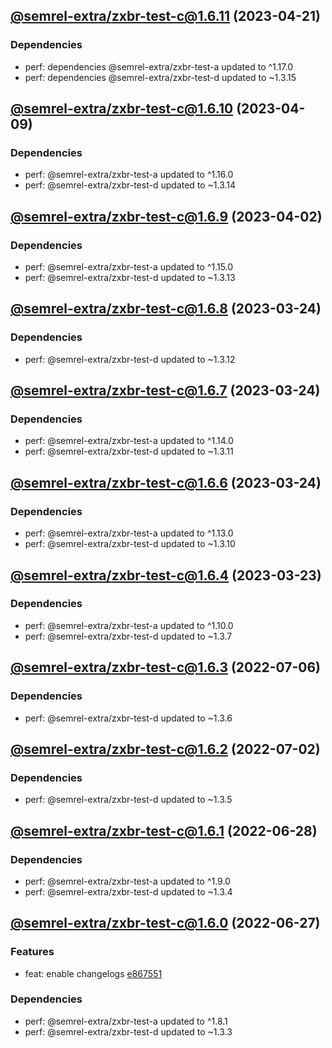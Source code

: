 ## [@semrel-extra/zxbr-test-c@1.6.11](https://github.com/semrel-extra/demo-zx-bulk-release/compare/2023.4.9-semrel-extra.zxbr-test-c.1.6.10-f0...2023.4.21-semrel-extra.zxbr-test-c.1.6.11-f0) (2023-04-21)

### Dependencies
* perf: dependencies @semrel-extra/zxbr-test-a updated to ^1.17.0
* perf: dependencies @semrel-extra/zxbr-test-d updated to ~1.3.15

## [@semrel-extra/zxbr-test-c@1.6.10](https://github.com/semrel-extra/demo-zx-bulk-release/compare/2023.4.2-semrel-extra.zxbr-test-c.1.6.9-f0...2023.4.9-semrel-extra.zxbr-test-c.1.6.10-f0) (2023-04-09)

### Dependencies
* perf: @semrel-extra/zxbr-test-a updated to ^1.16.0
* perf: @semrel-extra/zxbr-test-d updated to ~1.3.14

## [@semrel-extra/zxbr-test-c@1.6.9](https://github.com/semrel-extra/demo-zx-bulk-release/compare/2023.3.24-semrel-extra.zxbr-test-c.1.6.8-f0...2023.4.2-semrel-extra.zxbr-test-c.1.6.9-f0) (2023-04-02)

### Dependencies
* perf: @semrel-extra/zxbr-test-a updated to ^1.15.0
* perf: @semrel-extra/zxbr-test-d updated to ~1.3.13

## [@semrel-extra/zxbr-test-c@1.6.8](https://github.com/semrel-extra/demo-zx-bulk-release/compare/2023.3.24-semrel-extra.zxbr-test-c.1.6.7-f0...2023.3.24-semrel-extra.zxbr-test-c.1.6.8-f0) (2023-03-24)

### Dependencies
* perf: @semrel-extra/zxbr-test-d updated to ~1.3.12

## [@semrel-extra/zxbr-test-c@1.6.7](https://github.com/semrel-extra/demo-zx-bulk-release/compare/2023.3.24-semrel-extra.zxbr-test-c.1.6.6-f0...2023.3.24-semrel-extra.zxbr-test-c.1.6.7-f0) (2023-03-24)

### Dependencies
* perf: @semrel-extra/zxbr-test-a updated to ^1.14.0
* perf: @semrel-extra/zxbr-test-d updated to ~1.3.11

## [@semrel-extra/zxbr-test-c@1.6.6](https://github.com/semrel-extra/demo-zx-bulk-release/compare/2023.3.23-semrel-extra.zxbr-test-c.1.6.5-f0...2023.3.24-semrel-extra.zxbr-test-c.1.6.6-f0) (2023-03-24)

### Dependencies
* perf: @semrel-extra/zxbr-test-a updated to ^1.13.0
* perf: @semrel-extra/zxbr-test-d updated to ~1.3.10

## [@semrel-extra/zxbr-test-c@1.6.4](https://github.com/semrel-extra/demo-zx-bulk-release/compare/2022.7.6-semrel-extra.zxbr-test-c.1.6.3-f0...2023.3.23-semrel-extra.zxbr-test-c.1.6.4-f0) (2023-03-23)

### Dependencies
* perf: @semrel-extra/zxbr-test-a updated to ^1.10.0
* perf: @semrel-extra/zxbr-test-d updated to ~1.3.7

## [@semrel-extra/zxbr-test-c@1.6.3](https://github.com/semrel-extra/demo-zx-bulk-release/compare/2022.7.2-semrel-extra.zxbr-test-c.1.6.2-f0...2022.7.6-semrel-extra.zxbr-test-c.1.6.3-f0) (2022-07-06)

### Dependencies
* perf: @semrel-extra/zxbr-test-d updated to ~1.3.6

## [@semrel-extra/zxbr-test-c@1.6.2](https://github.com/semrel-extra/demo-zx-bulk-release/compare/2022.6.28-semrel-extra.zxbr-test-c.1.6.1-f0...2022.7.2-semrel-extra.zxbr-test-c.1.6.2-f0) (2022-07-02)

### Dependencies
* perf: @semrel-extra/zxbr-test-d updated to ~1.3.5

## [@semrel-extra/zxbr-test-c@1.6.1](https://github.com/semrel-extra/demo-zx-bulk-release/compare/2022.6.27-semrel-extra.zxbr-test-c.1.6.0-f0...2022.6.28-semrel-extra.zxbr-test-c.1.6.1-f0) (2022-06-28)

### Dependencies
* perf: @semrel-extra/zxbr-test-a updated to ^1.9.0
* perf: @semrel-extra/zxbr-test-d updated to ~1.3.4

## [@semrel-extra/zxbr-test-c@1.6.0](https://github.com/semrel-extra/demo-zx-bulk-release/compare/2022.6.26-semrel-extra.zxbr-test-c.1.5.1-f0...2022.6.27-semrel-extra.zxbr-test-c.1.6.0-f0) (2022-06-27)

### Features
* feat: enable changelogs [e867551](https://github.com/semrel-extra/demo-zx-bulk-release/commit/e867551d60f115c91f7c1e6b311db019008c3892)

### Dependencies
* perf: @semrel-extra/zxbr-test-a updated to ^1.8.1
* perf: @semrel-extra/zxbr-test-d updated to ~1.3.3

